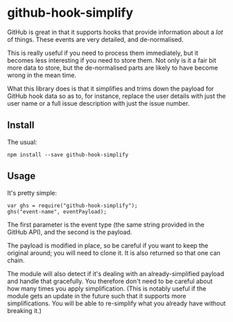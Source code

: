 
# github-hook-simplify

GitHub is great in that it supports hooks that provide information about a *lot* of things. These
events are very detailed, and de-normalised.

This is really useful if you need to process them immediately, but it becomes less interesting if
you need to store them. Not only is it a fair bit more data to store, but the de-normalised parts
are likely to have become wrong in the mean time.

What this library does is that it simplifies and trims down the payload for GitHub hook data so as
to, for instance, replace the user details with just the user name or a full issue description with
just the issue number.

## Install

The usual:

    npm install --save github-hook-simplify

## Usage

It's pretty simple:

    var ghs = require("github-hook-simplify");
    ghs("event-name", eventPayload);

The first parameter is the event type (the same string provided in the GitHub API), and the second
is the payload.

The payload is modified in place, so be careful if you want to keep the original around; you will 
need to clone it. It is also returned so that one can chain.

The module will also detect if it's dealing with an already-simplified payload and handle that 
gracefully. You therefore don't need to be careful about how many times you apply simplification.
(This is notably useful if the module gets an update in the future such that it supports more 
simplifications. You will be able to re-simplify what you already have without breaking it.)

